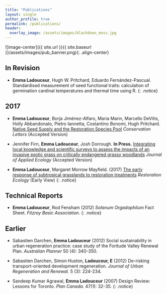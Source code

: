 ```yaml
---
title: "Publications"
layout: single
author_profile: true
permalink: /publications/
header:
  overlay_image: /assets/images/blackdown_moss.jpg
---
```


![image-center]({{ site.url }}{{ site.baseurl }}/assets/images/pub_banner.png){: .align-center}

## In Revision
* **Emma Ladouceur**, Hugh W. Pritchard, Eduardo Fernández-Pascual. Standardised measurement of seed functional traits: calculation of germination cardinal temperatures and thermal time using R.
{: .notice}


## 2017

* **Emma Ladouceur**, Borja Jiménez-Alfaro, Maria Marin, Marcello DeVitis, Holly Abbandonato, Pietro Iannetta, Costantino Bonomi, Hugh Pritchard. [Native Seed Supply and the Restoration Species Pool](http://onlinelibrary.wiley.com/doi/10.1111/conl.12381/abstract) *Conservation Letters* (Accepted Version)

* Jennifer Firn, **Emma Ladouceur**, Josh Dorrough. **In Press.** [Integrating local knowledge and scientific surveys to assess the impacts of an invasive exotic grass on critically endangered grassy woodlands](http://onlinelibrary.wiley.com/doi/10.1111/1365-2664.12928/full) *Journal of Applied Ecology* (Accepted Version)

* **Emma Ladouceur**, Margaret Morrow Mayfield. (2017) [The early response of subtropical grasslands to restoration treatments](http://onlinelibrary.wiley.com/doi/10.1111/rec.12491/abstract) *Restoration Ecology* (Early View)
{: .notice}

## Technical Reports

* **Emma Ladouceur**, Rod Fensham (2012) _Solanum Orgadophilum_ Fact Sheet. *Fitzroy Basic Association.*
{: .notice}


## Earlier

* Sabastien Darchen, **Emma Ladouceur** (2012) Social sustainability in urban regeneration practice: case study of the Foritude Valley Renewal Plan. *Australian Planner* 50 (4): 340-350.

* Sabastien Darchen, Simon Huston, **Ladouceur, E** (2012) De-risking transport-oriented development regeneration. *Journal of Urban Regeneration and Renewal.* 5 (3): 224-234. 

* Sandeep Kumar Agrawal, **Emma Ladouceur** (2007) Design Review: Lessons for Toronto. *Plan Canada.* 47(1): 32-35.
{: .notice}


